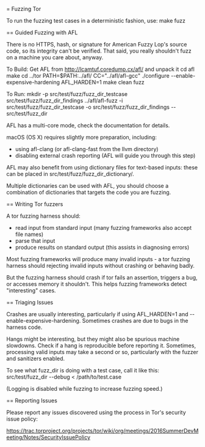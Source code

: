 = Fuzzing Tor

To run the fuzzing test cases in a deterministic fashion, use:
  make fuzz

== Guided Fuzzing with AFL

There is no HTTPS, hash, or signature for American Fuzzy Lop's source code, so
its integrity can't be verified. That said, you really shouldn't fuzz on a
machine you care about, anyway.

To Build:
  Get AFL from http://lcamtuf.coredump.cx/afl/ and unpack it
  cd afl
  make
  cd ../tor
  PATH=$PATH:../afl/ CC="../afl/afl-gcc" ./configure --enable-expensive-hardening
  AFL_HARDEN=1 make clean fuzz

To Run:
  mkdir -p src/test/fuzz/fuzz_dir_testcase src/test/fuzz/fuzz_dir_findings
  ../afl/afl-fuzz -i src/test/fuzz/fuzz_dir_testcase -o src/test/fuzz/fuzz_dir_findings -- src/test/fuzz_dir

AFL has a multi-core mode, check the documentation for details.

macOS (OS X) requires slightly more preparation, including:
* using afl-clang (or afl-clang-fast from the llvm directory)
* disabling external crash reporting (AFL will guide you through this step)

AFL may also benefit from using dictionary files for text-based inputs: these
can be placed in src/test/fuzz/fuzz_dir_dictionary/.

Multiple dictionaries can be used with AFL, you should choose a combination of
dictionaries that targets the code you are fuzzing.

== Writing Tor fuzzers

A tor fuzzing harness should:
* read input from standard input (many fuzzing frameworks also accept file
  names)
* parse that input
* produce results on standard output (this assists in diagnosing errors)

Most fuzzing frameworks will produce many invalid inputs - a tor fuzzing
harness should rejecting invalid inputs without crashing or behaving badly.

But the fuzzing harness should crash if tor fails an assertion, triggers a
bug, or accesses memory it shouldn't. This helps fuzzing frameworks detect
"interesting" cases.

== Triaging Issues

Crashes are usually interesting, particularly if using AFL_HARDEN=1 and --enable-expensive-hardening. Sometimes crashes are due to bugs in the harness code.

Hangs might be interesting, but they might also be spurious machine slowdowns.
Check if a hang is reproducible before reporting it. Sometimes, processing
valid inputs may take a second or so, particularly with the fuzzer and
sanitizers enabled.

To see what fuzz_dir is doing with a test case, call it like this:
  src/test/fuzz_dir --debug < /path/to/test.case

(Logging is disabled while fuzzing to increase fuzzing speed.)

== Reporting Issues

Please report any issues discovered using the process in Tor's security issue
policy:

https://trac.torproject.org/projects/tor/wiki/org/meetings/2016SummerDevMeeting/Notes/SecurityIssuePolicy

